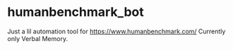 # humanbenchmark_bot
Just a lil automation tool for https://www.humanbenchmark.com/
Currently only Verbal Memory.
